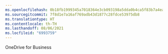 ```yaml
---
ms.openlocfilehash: 0b18fb1999345a7018364e3cb093198a5dda0b4ca5f83b7a4eac63017b7aa44e
ms.sourcegitcommit: 7f8d1e7a16af769adb43d1877c28fdce53975db8
ms.translationtype: HT
ms.contentlocale: th-TH
ms.lasthandoff: 08/06/2021
ms.locfileid: "6993759"
---
```

OneDrive for Business
